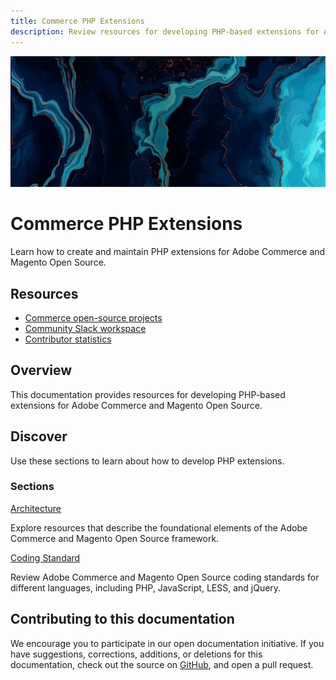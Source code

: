```yaml
---
title: Commerce PHP Extensions
description: Review resources for developing PHP-based extensions for Adobe Commerce and Magento Open Source.
---
```


<Hero slots="image, heading, text"/>

![Commerce PHP Extensions](_images/home-bg.jpeg)

# Commerce PHP Extensions

Learn how to create and maintain PHP extensions for Adobe Commerce and Magento Open Source.

<Resources slots="heading, links"/>

## Resources

*  [Commerce open-source projects](https://developer.adobe.com/open/magento)
*  [Community Slack workspace](https://opensource.magento.com/slack)
*  [Contributor statistics](https://developer.adobe.com/open/magento/statistic)

## Overview

This documentation provides resources for developing PHP-based extensions for Adobe Commerce and Magento Open Source.

## Discover

Use these sections to learn about how to develop PHP extensions.

<DiscoverBlock slots="heading, link, text"/>

### Sections

[Architecture](architecture/)

Explore resources that describe the foundational elements of the Adobe Commerce and Magento Open Source framework.

<!-- <DiscoverBlock slots="link, text"/>

[Extension Developer](extensions/)

Lorem ipsum dolor sit amet -->

<!-- <DiscoverBlock slots="link, text"/>

[Best Practices](best-practices/)

Lorem ipsum dolor sit amet -->

<!-- <DiscoverBlock slots="link, text"/>

[Module Reference](module-reference/)

Lorem ipsum dolor sit amet -->

<DiscoverBlock slots="link, text"/>

[Coding Standard](coding-standards/)

Review Adobe Commerce and Magento Open Source coding standards for different languages, including PHP, JavaScript, LESS, and jQuery.

<DiscoverBlock width="100%" slots="heading, link, text"/>

## Contributing to this documentation

We encourage you to participate in our open documentation initiative. If you have suggestions, corrections, additions, or deletions for this documentation, check out the source on [GitHub](https://github.com/adobedocs/commerce-php), and open a pull request.
